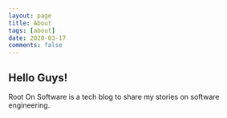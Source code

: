 ```yaml
---
layout: page
title: About
tags: [about]
date: 2020-03-17
comments: false
---
```


## Hello Guys!
Root On Software is a tech blog to share my stories on software engineering.